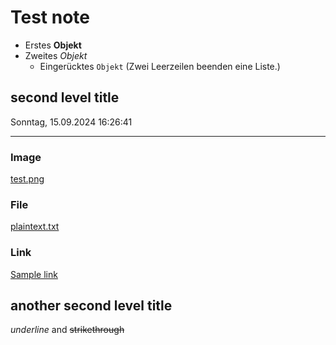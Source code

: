 # Test note

-   Erstes **Objekt**
-   Zweites *Objekt*
    -   Eingerücktes `Objekt` (Zwei Leerzeilen beenden eine Liste.)

## second level title

Sonntag, 15.09.2024 16:26:41

------------------------------------------------------------------------

### Image

[test.png](test.png)

### File

[plaintext.txt](plaintext.txt)

### Link

[Sample link](http://kicker.de)

## another second level title

*underline* and ~~strikethrough~~